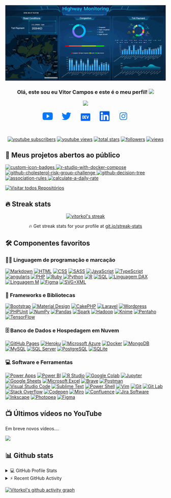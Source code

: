 <img src="https://github.com/vitorkol/vitorkol/blob/master/.github/img/dashboard.gif" alt="Dashboard análise de dados"/>
<h3 align="center">
  Olá, este sou eu Vitor Campos e este é o meu perfil!
  <img src="https://media.giphy.com/media/hvRJCLFzcasrR4ia7z/giphy.gif" width="28">
</h3>

<p align="center">
  <a href="https://github.com/vitorkol/readme-typing-svg"><img src="https://readme-typing-svg.herokuapp.com?font=Ubuntu&color=612DE6&center=true&lines=Never+Stop+Learning;Data+Protection+Officer+-+DPO;Data+Analytics+-+DA;Privacidade+e+Governan%C3%A7a+de+Dados;Experi%C3%AAncia+em+an%C3%A1lise%2C+modelagem;e+visualiza%C3%A7%C3%A3o+de+dados!;Dashboards+interativos+e+muito+mais...;Experi%C3%AAncia+em+consultas+SQL+para+BI%2C;Big+Data%2C+Machine+Learning+e+IA;%2B8+anos+de+experi%C3%AAncia+em+T.I"></a>
</p>

<!-- Social icons section -->
<p align="center">
  <a href="https://www.youtube.com/c/vitorkol"><img width="32px" alt="Youtube" title="Youtube" src="https://github.com/vitorkol/vitorkol/blob/master/.github/img/ionicons_svg_logo-youtube-75x75%5B1%5D.png"/></a>
  &#8287;&#8287;&#8287;&#8287;&#8287;
  <a href="https://twitter.com/vitorkol"><img width="32px" alt="Twitter" title="Twitter" src="https://github.com/vitorkol/vitorkol/blob/master/.github/img/ionicons_svg_logo-twitter-75x75%5B1%5D.png"/></a>
  &#8287;&#8287;&#8287;&#8287;&#8287;
  <a href="https://dev.to/vitorkol"><img width="32px" alt="Dev.to" title="Vitor Campos Dev.to" src="https://github.com/vitorkol/vitorkol/blob/master/.github/img/ionicons_svg_logo-dev-75x75[1].png"></a>
  &#8287;&#8287;&#8287;&#8287;&#8287;
  <a href="https://www.linkedin.com/in/vitorkol"><img width="32px" alt="Linked-in" title="Linkedin" src="https://github.com/vitorkol/vitorkol/blob/master/.github/img/ionicons_svg_logo-linkedin-75x75[1].png"/></a>
  &#8287;&#8287;&#8287;&#8287;&#8287;
  <a href="https://www.instagram.com/vitorkol"><img width="32px" alt="instagram" title="Instagram" src="https://github.com/vitorkol/vitorkol/blob/master/.github/img/ionicons_svg_logo-instagram-75x75%5B1%5D.png"/></a>
</p>

<br/>

<!-- Social badges section -->
<p align="center">
  <a href="https://www.youtube.com/c/vitorkol?sub_confirmation=1">
    <img alt="youtube subscribers" title="Subscribe to my YouTube channel" src="https://custom-icon-badges.herokuapp.com/youtube/channel/subscribers/UCn3uPeJlNV0VRXHBNe6aE6g?color=%23E05D44&label=SUBSCRIBE&logo=video&logoColor=white&style=for-the-badge&labelColor=CE4630"/></a> 
  <a href="https://www.youtube.com/c/vitorkol">
    <img alt="youtube views" title="YouTube views" src="https://custom-icon-badges.herokuapp.com/youtube/channel/views/UCn3uPeJlNV0VRXHBNe6aE6g?color=%23E1AD0E&logo=video&logoColor=white&style=for-the-badge&labelColor=C79600"/></a> 
  <a href="https://github.com/vitorkol?tab=repositories&sort=stargazers">
    <img alt="total stars" title="Total stars on GitHub" src="https://custom-icon-badges.herokuapp.com/badge/dynamic/json?logo=star&host=formatted-dynamic-badges.herokuapp.com&formatter=metric&style=for-the-badge&color=55960c&labelColor=488207&label=stars&query=%24.stars&url=https%3A%2F%2Fapi.github-star-counter.workers.dev%2Fuser%2Fvitorkol"/></a>
  <a href="https://github.com/vitorkol?tab=followers">
    <img alt="followers" title="Follow me on Github" src="https://custom-icon-badges.herokuapp.com/github/followers/vitorkol?color=236ad3&labelColor=1155ba&style=for-the-badge&logo=person-add&label=Follow&logoColor=white"/></a>
  <a href="https://github.com/vitorkol/Counter-View-Profile">
    <img alt="views" title="GitHub profile views" src="https://subverso.com.br/app/vitorkol"/></a>
</p>

## 📘 Meus projetos abertos ao público

<p align="left">
    <a href="https://github.com/vitorkol/counter-view-profile">
        <img width="282" src="https://denvercoder1-github-readme-stats.vercel.app/api/pin?username=vitorkol&repo=counter-view-profile&theme=react&bg_color=1F222E&title_color=3BEFF7&icon_color=F8D866&hide_border=true&show_icons=false" alt="custom-icon-badges">
    </a>
    <a href="https://github.com/vitorkol/r-studio-with-docker-compose">
        <img width="282" src="https://denvercoder1-github-readme-stats.vercel.app/api/pin?username=vitorkol&repo=r-studio-with-docker-compose&theme=react&bg_color=1F222E&title_color=3BEFF7&icon_color=F8D866&hide_border=true&show_icons=false" alt="r-studio-with-docker-compose">
    </a>
    <a href="https://github.com/vitorkol/cholesterol-risk-group-challenge">
        <img width="282" src="https://denvercoder1-github-readme-stats.vercel.app/api/pin/?username=vitorkol&repo=cholesterol-risk-group-challenge&theme=react&bg_color=1F222E&title_color=3BEFF7&icon_color=F8D866&hide_border=true&show_icons=false" alt="github-cholesterol-risk-group-challenge">
    </a>
    <a href="https://github.com/vitorkol/decision-tree">
        <img width="282" src="https://denvercoder1-github-readme-stats.vercel.app/api/pin/?username=vitorkol&repo=decision-tree&hide_border=true&bg_color=1F222E&title_color=3BEFF7&icon_color=F8D866&theme=react&show_icons=false" alt="github-decision-tree">
    </a>
    <a href="https://github.com/vitorkol/association-rules">
        <img width="282" src="https://denvercoder1-github-readme-stats.vercel.app/api/pin/?username=vitorkol&repo=association-rules&theme=react&bg_color=1F222E&title_color=3BEFF7&icon_color=F8D866&hide_border=true&show_icons=false" alt="association-rules">
    </a>
    <a href="https://github.com/vitorkol/calculate-a-daily-rate">
        <img width="282" src="https://denvercoder1-github-readme-stats.vercel.app/api/pin/?username=vitorkol&repo=calculate-a-daily-rate&theme=react&bg_color=1F222E&title_color=3BEFF7&icon_color=F8D866&hide_border=true&show_icons=false" alt="calculate-a-daily-rate">
    </a>
</p>

<p align="left">
  <a href="https://github.com/vitorkol?tab=repositories&sort=stargazers"><img alt="Visitar todos Repositórios" title="Visitar todos Repositórios" src="https://custom-icon-badges.herokuapp.com/badge/-All%20Repos-2962FF?style=for-the-badge&logoColor=white&logo=repo"/></a>
</p>

## 🔥 Streak stats

<!-- GitHub Readme Streak Stats - https://github.com/vitorkol/github-readme-streak-stats -->
<p align="center">
  <a href="https://github.com/vitorkol/github-readme-streak-stats">
    <img title="🔥 Get streak stats for your profile at git.io/streak-stats" alt="vitorkol's streak" src="https://github-readme-streak-stats.herokuapp.com/?user=vitorkol&theme=monokai-metallian&hide_border=true"/>
  </a>
  <p align="center">🔥 Get streak stats for your profile at <a href="https://git.io/streak-stats">git.io/streak-stats</a></p>
</p>

<!-- Some badges are from https://github.com/Ileriayo/markdown-badges -->

## 🛠️ Componentes favoritos 

### 👨‍💻 Linguagem de programação e marcação

<p>
    <a href="https://github.com/search?q=user%3Avitorkol+language%3Amarkdown"><img alt="Markdown" src="https://img.shields.io/badge/Markdown-000000.svg?logo=markdown&logoColor=white"></a>
    <a href="https://github.com/search?q=user%3Avitorkol+language%3Ahtml"><img alt="HTML" src="https://img.shields.io/badge/HTML-E34F26.svg?logo=html5&logoColor=white"></a>
    <a href="https://github.com/search?q=user%3Avitorkol+language%3Acss"><img alt="CSS" src="https://img.shields.io/badge/CSS-1572B6.svg?logo=css3&logoColor=white"></a>    
    <a href="https://github.com/search?q=user%3Avitorkol+language%3Asass"><img alt="SASS" src="https://img.shields.io/badge/Sass-hotpink.svg?logo=SASS&logoColor=white"></a>
    <a href="https://github.com/search?q=user%3Avitorkol+language%3Ajavascript"><img alt="JavaScript" src="https://img.shields.io/badge/JavaScript-F7DF1E.svg?logo=javascript&logoColor=black"></a>
    <a href="https://github.com/search?q=user%3Avitorkol+language%3AtypeScript"><img alt="TypeScript" src="https://img.shields.io/badge/TypeScript-007ACC.svg?logo=typescript&logoColor=white"></a>
    <a href="https://github.com/search?q=user%3Avitorkol+language%3Ajavascript"><img alt="angularjs" src="https://img.shields.io/badge/angularjs-008080.svg?logo=angularjs&logoColor=white"></a>
    <a href="https://github.com/search?q=user%3Avitorkol+language%3Aphp"><img alt="PHP" src="https://img.shields.io/badge/PHP-777BB4.svg?logo=php&logoColor=white"></a>
    <a href="https://github.com/search?q=user%3Avitorkol+language%3Aruby"><img alt="Ruby" src="https://img.shields.io/badge/Ruby-CC342D.svg?logo=ruby&logoColor=white"></a>
    <a href="https://github.com/search?q=user%3Avitorkol+language%3Apython"><img alt="Python" src="https://img.shields.io/badge/Python-14354C.svg?logo=python&logoColor=white"></a>
    <a href="https://github.com/search?q=user%3Avitorkol+language%3Ar"><img alt="R" src="https://img.shields.io/badge/R-276DC3.svg?logo=r&logoColor=white"></a>
    <a href="https://github.com/search?q=user%3Avitorkol+language%3Asql"><img alt="SQL" src="https://custom-icon-badges.herokuapp.com/badge/SQL-025E8C.svg?logo=database&logoColor=white"></a>
    <a href="https://github.com/search?q=user%3Avitorkol+language%3Adaxstudio"><img alt="Linguagem DAX" src="https://img.shields.io/badge/DAX%20Language-2671E5.svg?logo=daxstudio&logoColor=white"></a>
    <a href="https://github.com/search?q=user%3Avitorkol+language%3Am"><img alt="Linguagem M" src="https://custom-icon-badges.herokuapp.com/badge/M%20Language-E61B23.svg?logo=M&logoColor=white"></a>
    <a href="https://github.com/search?q=user%3Avitorkol+language%3Afigma"><img alt="Figma" src="https://img.shields.io/badge/Figma-F24E1E.svg?logo=Figma&logoColor=white"></a>
    <a href="https://github.com/search?q=user%3Avitorkol+language%3Asvg"><img alt="SVG+XML" src="https://img.shields.io/badge/SVG%2BXML-e0982c.svg?logo=svg&logoColor=white"></a>

</p>

### 🧰 Frameworks e Bibliotecas

<p>
    <a href="#"><img alt="Bootstrap" src="https://img.shields.io/badge/Bootstrap-7952B3.svg?logo=bootstrap&logoColor=white"></a>
    <a href="#"><img alt="Material Design" src="https://img.shields.io/badge/Material%20Design-0081CB.svg?logo=material-design&logoColor=white"></a>
    <a href="#"><img alt="CakePHP" src="https://img.shields.io/badge/-Cake%20PHP-D33C43?logo=cakephp&logoColor=black"></a>
    <a href="#"><img alt="Laravel" src="https://img.shields.io/badge/Laravel-FF2D20.svg?logo=laravel&logoColor=white"></a>
    <a href="#"><img alt="Wordpress" src="https://img.shields.io/badge/Wordpress-21759B?logo=wordpress&logoColor=white"></a>
    <a href="#"><img alt="PHPUnit" src="https://custom-icon-badges.herokuapp.com/badge/PHPUnit-366488.svg?logo=test-tube&logoColor=white"></a>
    <a href="#"><img alt="NumPy" src="https://img.shields.io/badge/Numpy-013243.svg?logo=numpy&logoColor=white"></a>
    <a href="#"><img alt="Pandas" src="https://img.shields.io/badge/Pandas-150458.svg?logo=pandas&logoColor=white"></a>
    <!-- <a href="#"><img alt="Flutter" src="https://img.shields.io/badge/Flutter-02569B.svg?logo=flutter&logoColor=white"></a> -->
    <a href="#"><img alt="Spark" src="https://img.shields.io/badge/Spark-E25A1C.svg?logo=apachespark&logoColor=white"></a>
    <a href="#"><img alt="Hadoop" src="https://custom-icon-badges.herokuapp.com/badge/Haddop-66CCFF.svg?logo=apachehadoop&logoColor=white"></a>
    <a href="#"><img alt="Knime" src="https://custom-icon-badges.herokuapp.com/badge/Knime-3399cc.svg?logo=knime&logoColor=white"></a>
    <a href="#"><img alt="Pentaho" src="https://custom-icon-badges.herokuapp.com/badge/Pentaho-3399cc.svg?logo=pentaho-logo&logoColor=white"></a>
    <a href="#"><img alt="TensorFlow" src="https://img.shields.io/badge/TensorFlow-FF6F00.svg?logo=TensorFlow&logoColor=white"></a>
</p>

### 🗄️ Banco de Dados e Hospedagem em Nuvem

<p>
    <a href="#"><img alt="GitHub Pages" src="https://img.shields.io/badge/GitHub%20Pages-327FC7.svg?logo=github&logoColor=white"></a>
    <a href="#"><img alt="Heroku" src="https://img.shields.io/badge/Heroku-430098.svg?logo=heroku&logoColor=white"></a>
    <a href="#"><img alt="Microsoft Azure" src="https://img.shields.io/badge/Microsoft%20Azure-0078D4.svg?logo=microsoftazure&logoColor=white"></a>
    <a href="#"><img alt="Docker" src="https://img.shields.io/badge/Docker-2496ED.svg?logo=docker&logoColor=white"></a>
    <a href="#"><img alt="MongoDB" src ="https://img.shields.io/badge/MongoDB-4ea94b.svg?logo=mongodb&logoColor=white"></a>
    <a href="#"><img alt="MySQL" src="https://img.shields.io/badge/MySQL-00f.svg?logo=mysql&logoColor=white"></a>
    <a href="#"><img alt="SQL Server" src ="https://img.shields.io/badge/<icrosoft%20SQL%20Server-CC2927.svg?logo=microsoftsqlserver&logoColor=white"></a>
    <a href="#"><img alt="PostgreSQL" src ="https://img.shields.io/badge/PostgreSQL-316192.svg?logo=postgresql&logoColor=white"></a>
    <a href="#"><img alt="SQLite" src ="https://img.shields.io/badge/SQLite-07405e.svg?logo=sqlite&logoColor=white"></a>
</p>

### 💻 Software e Ferramentas

<p>
    <a href="#"><img alt="Power Apps" src="https://img.shields.io/badge/Power%20Apps-742774?logo=powerapps&logoColor=white"></a>
    <a href="#"><img alt="Power BI" src="https://img.shields.io/badge/Power%20BI-F2C811.svg?logo=powerbi&logoColor=black"></a>
    <a href="#"><img alt="R Studio" src="https://img.shields.io/badge/R%20Studio-276DC3.svg?logo=rstudio&logoColor=white"></a>
    <a href="#"><img alt="Google Colab" src="https://img.shields.io/badge/Google%20Colab-F9AB00.svg?logo=googlecolab&logoColor=white"></a>
    <a href="#"><img alt="Jupyter" src="https://img.shields.io/badge/Jupyter-F37626.svg?logo=Jupyter&logoColor=white"></a>
    <a href="#"><img alt="Google Sheets" src="https://img.shields.io/badge/Google%20Sheets-34A853.svg?logo=google%20sheets&logoColor=white"></a>
    <a href="#"><img alt="Microsoft Excel" src="https://img.shields.io/badge/Microsoft%20Excel-217346?logo=microsoftexcel&logoColor=white"></a>
    <a href="#"><img alt="Brave" src="https://img.shields.io/badge/-Brave-FB542B?logo=brave&logoColor=white"></a>
    <a href="#"><img alt="Postman" src="https://img.shields.io/badge/Postman-FF6C37?logo=postman&logoColor=white"></a>
    <a href="#"><img alt="Visual Studio Code" src="https://img.shields.io/badge/Visual%20Studio%20Code-0078d7.svg?logo=visual-studio-code&logoColor=white"></a>
    <a href="#"><img alt="Sublime Text" src="https://img.shields.io/badge/Sublime%20Text-FF9800.svg?logo=sublimetext&logoColor=white"></a>
    <a href="#"><img alt="Power Shell" src="https://img.shields.io/badge/Power%20Shell-5391FE.svg?logo=powershell&logoColor=white"></a>
    <a href="#"><img alt="Vim" src="https://img.shields.io/badge/VIM-019733.svg?logo=vim&logoColor=white"></a>
    <a href="#"><img alt="Git" src="https://img.shields.io/badge/Git-F05033.svg?logo=git&logoColor=white"></a>
    <a href="#"><img alt="Git Lab" src="https://img.shields.io/badge/Git%20Lab-330F63?logo=gitlab&logoColor=white"></a>
    <a href="#"><img alt="Stack Overflow" src="https://img.shields.io/badge/-Stack%20Overflow-FE7A16?logo=stack-overflow&logoColor=white"></a>
    <a href="#"><img alt="Codepen" src="https://img.shields.io/badge/Codepen-000000.svg?logo=codepen&logoColor=white"></a>
    <a href="#"><img alt="Miro" src="https://img.shields.io/badge/Miro-050038.svg?logo=miro&logoColor=white"></a>
    <a href="#"><img alt="Confluence" src="https://img.shields.io/badge/Confluence%20Atlassian-172B4D?logo=confluence&logoColor=white"></a>
    <a href="#"><img alt="Jira Software" src="https://img.shields.io/badge/Jira%20Atlassian-0052CC?logo=jirasoftware&logoColor=white"></a>
    <a href="#"><img alt="Inkscape" src="https://img.shields.io/badge/Inkscape-000000?logo=Inkscape&logoColor=white"></a>
    <a href="#"><img alt="Photopea" src="https://img.shields.io/badge/Photopea-18A497?logo=photopea&logoColor=white"></a>
    <a href="#"><img alt="Figma" src="https://img.shields.io/badge/Figma-F24E1E.svg?logo=figma&logoColor=white"></a>
    <!-- <a href="#"><img alt="OBS Studio" src="https://img.shields.io/badge/-OBS%20Studio-302E31?logo=obs-studio&logoColor=white"></a> -->
</p>

## 📺 Últimos vídeos no YouTube

<!-- Feed workflow - https://github.com/gautamkrishnar/blog-post-workflow -->
<!-- YouTube Cards - WIP by vitorkol -->

<!-- YOUTUBE:START -->
Em breve novos vídeos....
<!-- YOUTUBE:END -->

[<img src="https://custom-icon-badges.herokuapp.com/badge/-Subscribe-red?style=for-the-badge&logo=video&logoColor=white"/>](https://www.youtube.com/c/vitorkol?sub_confirmation=1)

## 📊 Github stats

<!-- https://github.com/anuraghazra/github-readme-stats -->
<details> 
  <summary>💻 GitHub Profile Stats</summary>
  <br/>
    <a href="https://github.com/anuraghazra/github-readme-stats"><img alt="vitorkol's Github Stats" src="https://github-readme-stats.vercel.app/api/?username=vitorkol&show_icons=true&count_private=true&theme=react&hide_border=true&bg_color=1F222E&title_color=3BEFF7&icon_color=F8D866" height="192px"/></a>
  <a href="https://github.com/anuraghazra/github-readme-stats"><img alt="vitorkol's Top Languages" src="https://github-readme-stats.vercel.app/api/top-langs/?username=vitorkol&langs_count=8&layout=compact&theme=react&hide_border=true&bg_color=1F222E&title_color=3BEFF7&icon_color=F8D866&hide=Jupyter%20Notebook" height="192px"/></a>
  <br/>
  <b>Note:</b> Top languages is only a metric of the languages my public code consists of and doesn't reflect experience or skill level.
</details>


<!-- https://github.com/jamesgeorge007/github-activity-readme -->
<details>
  <summary>⚡ Recent GitHub Activity</summary>
  <br/>

<!--START_SECTION:activity-->
1. Em desenvolvimento
<!--END_SECTION:activity-->
</details>

<!-- https://github.com/ashutosh00710/github-readme-activity-graph -->
[![Vitorkol's github activity graph](https://github-readme-activity-graph.vercel.app/graph?username=vitorkol&bg_color=1F222E&color=3BEFF7&line=612DE6&point=FFFFFF&hide_border=true)](https://github.com/vitorkol/github-readme-activity-graph)

